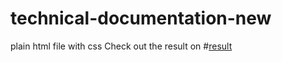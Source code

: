# technical-documentation-new
plain html file with css
Check out the result on #[result](https://atul-mandavkar.github.io/technical-documentation-new/)
